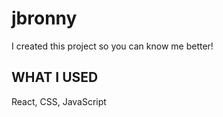 # jbronny

I created this project so you can know me better!

## WHAT I USED
React, CSS, JavaScript
